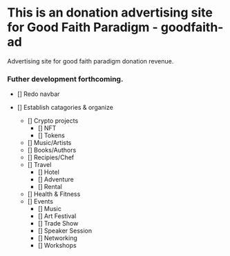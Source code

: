 # This is an donation advertising site for Good Faith Paradigm - goodfaith-ad
Advertising site for good faith paradigm donation revenue.

### Futher development forthcoming.

- [] Redo navbar

- []  Establish catagories & organize
    - [] Crypto projects
        - [] NFT 
        - [] Tokens
    - [] Music/Artists
    - [] Books/Authors
    - [] Recipies/Chef
    - [] Travel
        - [] Hotel
        - [] Adventure
        - [] Rental
    - [] Health & Fitness
    - [] Events
        - [] Music
        - [] Art Festival
        - [] Trade Show
        - [] Speaker Session
        - [] Networking 
        - [] Workshops

